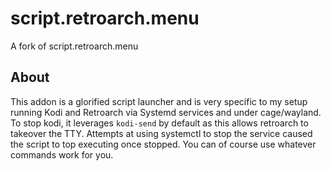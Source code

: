 # script.retroarch.menu
A fork of script.retroarch.menu

## About
This addon is a glorified script launcher and is very specific to my setup running Kodi and Retroarch via Systemd services and under cage/wayland. To stop kodi, it leverages `kodi-send` by default as this allows retroarch to takeover the TTY. Attempts at using systemctl to stop the service caused the script to top executing once stopped. You can of course use whatever commands work for you.


